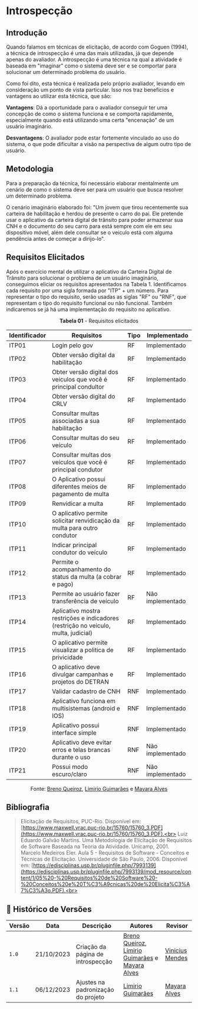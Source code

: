 # Introspecção

## Introdução
Quando falamos em técnicas de elicitação, de acordo com Goguen (1994), a técnica de introspecção é uma das mais utilizadas, já que depende apenas do avaliador. A introspecção é uma técnica na qual a atividade é baseada em "imaginar" como o sistema deve ser e se comportar para solucionar um determinado problema do usuário.

Como foi dito, esta técnica é realizada pelo próprio avaliador, levando em consideração um ponto de vista particular. Isso nos traz benefícios e vantagens ao utilizar esta técnica, que são:

**Vantagens**: Dá a oportunidade para o avaliador conseguir ter uma concepção de como o sistema funciona e se comporta rapidamente, especialmente quando está utilizando uma certa "encenação" de um usuário imaginário.

**Desvantagens**: O avaliador pode estar fortemente vinculado ao uso do sistema, o que pode dificultar a visão na perspectiva de algum outro tipo de usuário.

## Metodologia
Para a preparação da técnica, foi necessário elaborar mentalmente um cenário de como o sistema deve ser para um usuário que busca resolver um determinado problema.

O cenário imaginário elaborado foi: "Um jovem que tirou recentemente sua carteira de habilitação e herdou de presente o carro do pai. Ele pretende usar o aplicativo da carteira digital de trânsito para poder armazenar sua CNH e o documento do seu carro para está sempre com ele em seu dispositivo móvel, além dele consultar se o veiculo está com alguma pendência antes de começar a dirijo-lo".

## Requisitos Elicitados
Após o exercício mental de utilizar o aplicativo da Carteira Digital de Trânsito para solucionar o problema de um usuário imaginário, conseguimos eliciar os requisitos apresentados na Tabela 1. Identificamos cada requisito por uma sigla formada por "ITP" + um número. Para representar o tipo do requisito, serão usadas as siglas "RF" ou "RNF", que representam o tipo do requisito funcional ou não funcional. Também indicaremos se já há uma implementação do requisito no aplicativo.

<center>

<p align="center"><b>Tabela 01</b> - Requisitos elicitados </p>

| **Identificador** | **Requisitos** | **Tipo** | **Implementado** |
|--------------|-------------|-----|-----------------|
|ITP01 |Login pelo gov  		|RF |   Implementado    |
|ITP02 |Obter versão digital da habilitação 						|RF |   Implementado  |
|ITP03 |Obter versão digital dos veiculos que você é principal condultor 		|RF  |  Implementado    |
|ITP04 |Obter versão digital do CRLV												            |RF   |     Implementado     |
|ITP05 |Consultar multas associadas a sua habilitação					                        |RF  |    Implementado     |
|ITP06 |Consultar multas do seu veículo								                        |RF   |   Implementado    |
|ITP07 |Consultar multas dos veículos que você é principal condutor	                        |RF   |    Implementado  |
|ITP08 |O Aplicativo possui diferentes meios de pagamento de multa		                        |RF    |    Implementado  |
|ITP09 |Renvidicar a multa																		|RF  |   Implementado      |
|ITP10 |O aplicativo permite solicitar renvidicação da multa para outro condutor				|RF   |    Implementado  |
|ITP11 |Indicar principal condutor do veículo 													|RF   |    Implementado    |
|ITP12 |Permite o acompanhamento do status da multa (a cobrar e pago)						    |RF  |    Implementado      |
|ITP13 |Permite ao usuário fazer transferência de veículo							            |RF   |  Não implementado  |
|ITP14 |Aplicativo mostra restrições e indicadores (restrição no veiculo, multa, judicial) 	|RF  |  Implementado     |
|ITP15 |O aplicativo permite visualizar a politica de privicidade								|RF   |   Implementado  |
|ITP16 |O aplicativo deve divulgar campanhas e projetos do DETRAN								|RF   |   Implementado   |
|ITP17 |Validar cadastro de CNH																|RNF   |   Implementado    |
|ITP18 |Aplicativo funciona em multisistemas (android e IOS) 									|RNF  |    Implementado   |
|ITP19 |Aplicativo possui interface simple 													|RNF   | Implementado     |
|ITP20 |Aplicativo deve evitar erros e telas brancas durante o uso 							|RNF  |  Não implementado    |
|ITP21 |Possui modo escuro/claro																|RNF  |  Não implementado   |

Fonte: [Breno Queiroz](https://github.com/brenob6), [Limirio Guimarães](https://github.com/LimirioGuimaraes) e [Mayara Alves](https://github.com/Mayara-tech) 

</center>

## Bibliografia
> Elicitação de Requisitos, PUC-Rio. Disponível em: [https://www.maxwell.vrac.puc-rio.br/15760/15760_3.PDF](https://www.maxwell.vrac.puc-rio.br/15760/15760_3.PDF).<br>
> Luiz Eduardo Galvão Martins. Uma Metodologia de Elicitação de Requisitos de Software Baseada na Teoria da Atividade. Unicamp, 2001. <br>
> Marcelo Medeiros Eler. Aula 5 - Requisitos de Software - Conceitos e Técnicas de Elicitação. Universidade de São Paulo, 2006. Disponível em: [https://edisciplinas.usp.br/pluginfile.php/7993139](https://edisciplinas.usp.br/pluginfile.php/7993139/mod_resource/content/1/05%20-%20Requisitos%20de%20Software%20-%20Conceitos%20e%20T%C3%A9cnicas%20de%20Elicita%C3%A7%C3%A3o.PDF).<br>

## 📑 Histórico de Versões
| **Versão**   |   **Data**   | **Descrição** | **Autores** | **Revisor** |
|--------|---------|-----------|--------|---------|
|`1.0`| 21/10/2023 | Criação da página de introspecção | [Breno Queiroz](https://github.com/brenob6), [Limirio Guimarães](https://github.com/LimirioGuimaraes) e [Mayara Alves](https://github.com/Mayara-tech)| [Vinicius Mendes](https://github.com/yabamiah) |
|`1.1`| 06/12/2023 | Ajustes na padronização do projeto | [Limirio Guimarães](https://github.com/LimirioGuimaraes)  |[Mayara Alves](https://github.com/Mayara-tech) |
